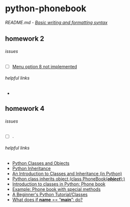 # python-phonebook
###### README.md - [Basic writing and formatting syntax](https://help.github.com/articles/basic-writing-and-formatting-syntax/)

## homework 2
###### issues
- [ ] [Menu option 8 not implemented](https://github.com/simensollie/python-phonebook/issues/1)
###### helpful links
- 

## homework 4
###### issues
- [ ] .
###### helpful links
- [Python Classes and Objects](https://www.w3schools.com/python/python_classes.asp)
- [Python Inheritance](https://www.programiz.com/python-programming/inheritance)
- [An Introduction to Classes and Inheritance (in Python)](http://www.jesshamrick.com/2011/05/18/an-introduction-to-classes-and-inheritance-in-python/)
- [Python class inherits object (class PhoneBook(**_object_**):)](http://stackoverflow.com/questions/4015417/ddg#9448136)
- [Introduction to classes in Python: Phone book](http://hplgit.github.io/primer.html/doc/pub/class/._class-readable002.html#sec:class:phonebook)
- [Example: Phone book with special methods](http://hplgit.github.io/primer.html/doc/pub/class/._class-readable003.html#sec:class:phonebook2)
- [A Beginner's Python Tutorial/Classes](https://en.wikibooks.org/wiki/A_Beginner%27s_Python_Tutorial/Classes)
- [What does if __name__ == “__main__”: do?](https://stackoverflow.com/questions/419163/what-does-if-name-main-do#419185)
